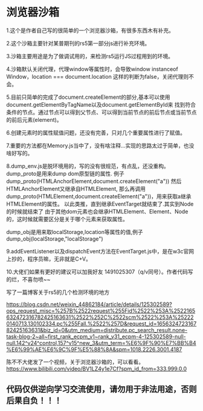 # 浏览器沙箱

1.这个是作者自己写的很简单的一个浏览器沙箱，有很多东西木有补充。

2.这个沙箱主要针对某普期刊的rs5第一部分js进行补充环境。

3.沙箱主要用途是为了做调试用的，来检测rs5运行JS过程用到的环境。

4.沙箱默认关闭代理，代理window等属性时，会导致window instanceof Window，location === document.location
这样的判断为false，关闭代理则不会。

5.目前只简单的完成了document.createElement的部分,基本可以使用
document.getElementByTagName以及document.getElementById来
找到符合条件的节点。通过节点可以得到父节点、可以得到当前节点的前后节点或当前节点的前后元素(element)。

6.创建元素时的属性赋值问题，还没有完善，只对几个重要属性进行了赋值。

7.重要的方法都在Memory.js当中了，没有啥注释...实现的思路太过于简单，也没啥好写的。

8.dump_env.js是脱环境用的，写的没有很规范，有点乱，还没重构。dump_proto是用来dump dom原型链的属性.
例子 dump_proto(HTMLAnchorElement,document.createElement("a"))
然后HTMLAnchorElement又继承自HTMLElement,
那么再调用dump_proto(HTMLElement,document.createElement("a"))，用来获取a继承HTMLElement的属性。
以此类推，直到继承EventTarget就结束了.其实到Node的时候就结束了
由于其他dom元素也会继承HTMLElement、Element、Node的，这时候就需要区分是关于哪个元素来获取属性。

dump_obj是用来取localStorage,location等属性的值,例子 dump_obj(localStorage,"localStorage")

9.addEventListener以及dispatchEvent方法在EventTarget.js中，是在w3c官网上抄的，程序员嘛，无非就是C+V。

10.大佬们如果有更好的建议可以加我好友 1491025307（q/v同号）。作者代码写的烂，不喜勿喷~~

写了一篇博客关于rs5的几个检测环境的地方

https://blog.csdn.net/weixin_44862184/article/details/125302589?ops_request_misc=%257B%2522request%255Fid%2522%253A%2522165632472316782425163631%2522%252C%2522scm%2522%253A%252220140713.130102334.pc%255Fall.%2522%257D&request_id=165632472316782425163631&biz_id=0&utm_medium=distribute.pc_search_result.none-task-blog-2~all~first_rank_ecpm_v1~rank_v31_ecpm-4-125302589-null-null.142^v24^control,157^v15^new_3&utm_term=%E6%9F%90%E7%BB%B4%E6%99%AE%E6%9C%9F%E5%88%8A&spm=1018.2226.3001.4187


陈不不大佬发了一个视频，关于浏览器沙箱的，可以看看。
https://www.bilibili.com/video/BV1LZ4y1e7Cf?spm_id_from=333.999.0.0


## 代码仅供逆向学习交流使用，请勿用于非法用途，否则后果自负！！！
